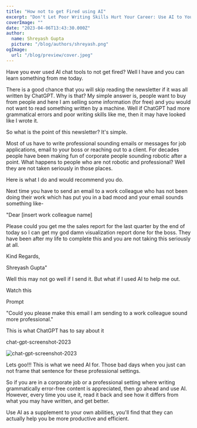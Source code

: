 ```yaml
---
title: "How not to get Fired using AI"
excerpt: "Don't Let Poor Writing Skills Hurt Your Career: Use AI to Your Advantage"
coverImage: ""
date: "2023-04-06T13:43:30.000Z"
author:
  name: Shreyash Gupta
  picture: "/blog/authors/shreyash.png"
ogImage:
  url: "/blog/preview/cover.jpeg"
---
```


Have you ever used AI chat tools to not get fired? Well I have and you can learn something from me today.

There is a good chance that you will skip reading the newsletter if it was all written by ChatGPT. Why is that? My simple answer is, people want to buy from people and here I am selling some information (for free) and you would not want to read something written by a machine. Well if ChatGPT had more grammatical errors and poor writing skills like me, then it may have looked like I wrote it.

So what is the point of this newsletter? It's simple.

Most of us have to write professional sounding emails or messages for job applications, email to your boss or reaching out to a client. For decades people have been making fun of corporate people sounding robotic after a point. What happens to people who are not robotic and professional? Well they are not taken seriously in those places.

Here is what I do and would recommend you do.

Next time you have to send an email to a work colleague who has not been doing their work which has put you in a bad mood and your email sounds something like-

"Dear [insert work colleague name]

Please could you get me the sales report for the last quarter by the end of today so I can get my god damn visualization report done for the boss. They have been after my life to complete this and you are not taking this seriously at all.

Kind Regards,

Shreyash Gupta"

Well this may not go well if I send it. But what if I used AI to help me out.

Watch this

Prompt

"Could you please make this email I am sending to a work colleague sound more professional."

This is what ChatGPT has to say about it

chat-gpt-screenshot-2023

![chat-gpt-screenshot-2023](/blog/content/chat-gpt-screenshot-2023.png)

Lets goo!!! This is what we need AI for. Those bad days when you just can not frame that sentence for these professional settings.

So if you are in a corporate job or a professional setting where writing grammatically error-free content is appreciated, then go ahead and use AI. However, every time you use it, read it back and see how it differs from what you may have written, and get better.

Use AI as a supplement to your own abilities, you'll find that they can actually help you be more productive and efficient. 